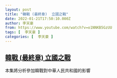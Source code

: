 ```yaml
---
layout: post
title: "韓戰 (最終章)  立國之戰"
date: 2022-01-21T17:50:10.000Z
author: 李天豪
from: https://www.youtube.com/watch?v=o1NNKB5GzUU
tags: [  李天豪 ]
categories: [  李天豪 ]
---
```

<!--1642787410000-->
[韓戰 (最終章)  立國之戰](https://www.youtube.com/watch?v=o1NNKB5GzUU)
------

<div>
本集將分析參加韓戰對中華人民共和國的影響
</div>
